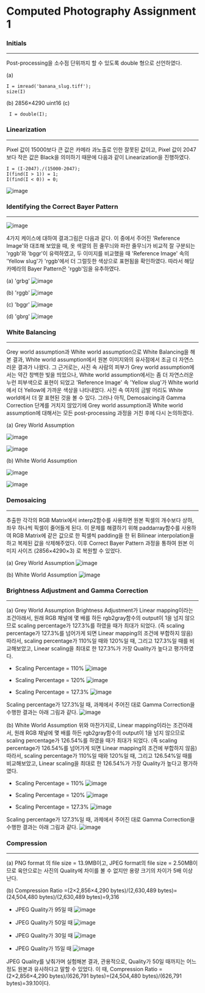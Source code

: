 # Computed Photography Assignment 1

### Initials
-------------
Post-processing을 소수점 단위까지 할 수 있도록 double 형으로 선언하였다.

(a)
<pre><code>I = imread('banana_slug.tiff');
size(I)
</code></pre>

(b) 2856×4290 uint16
(c) 
<pre><code> I = double(I);
</code></pre>

### Linearization
-------------
Pixel 값이 15000보다 큰 값은 카메라 과노출로 인한 잘못된 값이고, Pixel 값이 2047보다 작은 값은 Black을 의미하기 때문에 다음과 같이 Linearization을 진행하였다.

<pre><code>I = (I-2047)./(15000-2047);
I(find(I > 1)) = 1;
I(find(I < 0)) = 0;           
</code></pre>

![image](https://user-images.githubusercontent.com/45420635/49576363-58791980-f988-11e8-82c0-a9f19817654f.png)

### Identifying the Correct Bayer Pattern
-------------
![image](https://user-images.githubusercontent.com/45420635/49576386-6890f900-f988-11e8-8089-649e0ad2ea0b.png)

4가지 케이스에 대하여 결과그림은 다음과 같다. 이 중에서 주어진 'Reference Image'와 대조해 보았을 때, 옷 색깔의 흰 줄무늬와 파란 줄무늬가 비교적 잘 구분되는 'rggb'와 'bggr'이 유력하였고, 두 이미지를 비교했을 때 'Reference Image' 속의 'Yellow slug'가 'rggb'에서 더 그럴듯한 색상으로 표현됨을 확인하였다. 따라서 해당 카메라의 Bayer Pattern은 'rggb'임을 유추하였다.

(a) 'grbg'
![image](https://user-images.githubusercontent.com/45420635/49576406-78104200-f988-11e8-8d07-026fed6792bb.png)

(b) 'rggb'
![image](https://user-images.githubusercontent.com/45420635/49576425-84949a80-f988-11e8-9a66-e046b0be00ac.png)

(c) 'bggr'
![image](https://user-images.githubusercontent.com/45420635/49576446-8d856c00-f988-11e8-9693-978b6d3da679.png)

(d) 'gbrg'
![image](https://user-images.githubusercontent.com/45420635/49576463-97a76a80-f988-11e8-8e80-6c6f271ce33a.png)

### White Balancing
-------------
Grey world assumption과 White world assumption으로 White Balancing을 해본 결과, White world assumption에서 원본 이미지와의 유사점에서 조금 더 자연스러운 결과가 나왔다. 
그 근거로는, 사진 속 사람의 피부가 Grey world assumption에서는 약간 창백한 빛을 띄었으나, White world assumption에서는 좀 더 자연스러운 누런 피부색으로 표현이 되었고 'Reference Image' 속 'Yellow slug'가 White world에서 더 Yellow에 가까운 색상을 나타내었다. 사진 속 여자의 금발 머리도 White world에서 더 잘 표현된 것을 볼 수 있다. 
그러나 아직, Demosaicing과 Gamma Correction 단계를 거치지 않았기에 Grey world assumption과 White world assumption에 대해서는 모든 post-processing 과정을 거친 후에 다시 논의하겠다.

(a) Grey World Assumption

![image](https://user-images.githubusercontent.com/45420635/49576495-ae4dc180-f988-11e8-90b1-250bf56af56f.png)

![image](https://user-images.githubusercontent.com/45420635/49576502-b443a280-f988-11e8-98ee-fb070a7fba63.png)

(b) White World Assumption

![image](https://user-images.githubusercontent.com/45420635/49576615-f53bb700-f988-11e8-80fe-2cc1e942c1bc.png)

![image](https://user-images.githubusercontent.com/45420635/49576630-fbca2e80-f988-11e8-95ca-06b4c049b614.png)

### Demosaicing
-------------
추출한 각각의 RGB Matrix에서 interp2함수를 사용하면 원본 픽셀의 개수보다 상하, 좌우 하나씩 픽셀이 줄어들게 된다. 이 문제를 해결하기 위해 paddarray함수를 사용하여 RGB Matrix에 같은 값으로 한 픽셀씩 padding을 한 뒤 Bilinear interpolation을 하고 복제된 값을 삭제해주었다. 이후 Correct Bayer Pattern 과정을 통하여 원본 이미지 사이즈 (2856×4290×3) 로 복원할 수 있었다.

(a) Grey World Assumption
![image](https://user-images.githubusercontent.com/45420635/49576679-12708580-f989-11e8-9ec4-9a180f734a41.png)

(b) White World Assumption
![image](https://user-images.githubusercontent.com/45420635/49576700-1c928400-f989-11e8-9cfc-d54f20610c9b.png)

### Brightness Adjustment and Gamma Correction
-------------
(a) Grey World Assumption
Brightness Adjustment가 Linear mapping이라는 조건아래서, 원래 RGB 채널에 몇 배를 하든 rgb2gray함수의 output이 1을 넘지 않으므로 scaling percentage가 127.3%를 하였을 때가 최대가 되었다. (즉 scaling percentage가 127.3%를 넘어가게 되면 Linear mapping의 조건에 부합하지 않음) 따라서, scaling percentage가 110%일 때와 120%일 때, 그리고 127.3%일 때를 비교해보았고, Linear scaling을 최대로 한 127.3%가 가장 Quality가 높다고 평가하였다.

- Scaling Percentage = 110%
![image](https://user-images.githubusercontent.com/45420635/49576792-55caf400-f989-11e8-8716-54b50d83a54a.png)

- Scaling Percentage = 120%
![image](https://user-images.githubusercontent.com/45420635/49576806-5e232f00-f989-11e8-82c7-69dff3ca5321.png)

- Scaling Percentage = 127.3%
![image](https://user-images.githubusercontent.com/45420635/49576823-6a0ef100-f989-11e8-9df5-e1d5121cdd1f.png)

Scaling percentage가 127.3%일 때, 과제에서 주어진 대로 Gamma Correction을 수행한 결과는 아래 그림과 같다.
![image](https://user-images.githubusercontent.com/45420635/49576843-772be000-f989-11e8-9d63-eee733322651.png)

(b) White World Assumption
위와 마찬가지로, Linear mapping이라는 조건아래서, 원래 RGB 채널에 몇 배를 하든 rgb2gray함수의 output이 1을 넘지 않으므로 scaling percentage가 126.54%를 하였을 때가 최대가 되었다. (즉 scaling percentage가 126.54%를 넘어가게 되면 Linear mapping의 조건에 부합하지 않음) 따라서, scaling percentage가 110%일 때와 120%일 때, 그리고 126.54%일 때를 비교해보았고, Linear scaling을 최대로 한 126.54%가 가장 Quality가 높다고 평가하였다.

- Scaling Percentage = 110%
![image](https://user-images.githubusercontent.com/45420635/49576893-975b9f00-f989-11e8-9e93-cdad74f65ce0.png)

- Scaling Percentage = 120%
![image](https://user-images.githubusercontent.com/45420635/49576900-9e82ad00-f989-11e8-94ad-23e893e55608.png)

- Scaling Percentage = 127.3%
![image](https://user-images.githubusercontent.com/45420635/49576911-a5112480-f989-11e8-87fb-f88fedee59a6.png)

Scaling percentage가 127.3%일 때, 과제에서 주어진 대로 Gamma Correction을 수행한 결과는 아래 그림과 같다.
![image](https://user-images.githubusercontent.com/45420635/49576928-ae01f600-f989-11e8-8d2c-f9ea3b0aaa91.png)

### Compression
-------------
(a) PNG format 의 file size = 13.9MB이고, JPEG format의 file size = 2.50MB이므로 육안으로는 사진의 Quality에 차이를 볼 수 없지만 용량 크기의 차이가 5배 이상 난다.

(b) Compression Ratio =(2×2,856×4,290 bytes)/(2,630,489 bytes)=(24,504,480 bytes)/(2,630,489 bytes)=9,316

- JPEG Quality가 95일 때
![image](https://user-images.githubusercontent.com/45420635/49577015-dab60d80-f989-11e8-8943-87f9a2986b88.png)

- JPEG Quality가 50일 때
![image](https://user-images.githubusercontent.com/45420635/49577051-ee617400-f989-11e8-892b-1cf8a6b95a81.png)

- JPEG Quality가 30일 때
![image](https://user-images.githubusercontent.com/45420635/49577062-f5888200-f989-11e8-9e33-f7babffc3161.png)

- JPEG Quality가 15일 때
![image](https://user-images.githubusercontent.com/45420635/49577069-fb7e6300-f989-11e8-823f-be3cdee2411c.png)

JPEG Quality를 낮춰가며 실험해본 결과, 관용적으로, Quality가 50일 때까지는 어느 정도 원본과 유사하다고 말할 수 있었다. 이 때, Compression Ratio = (2×2,856×4,290 bytes)/(626,791 bytes)=(24,504,480 bytes)/(626,791 bytes)=39.10이다.
